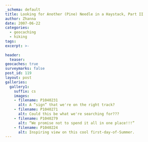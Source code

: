 ```yaml
---
_schema: default
title: Looking for Another (Pine) Needle in a Haystack, Part II
author: Zhanna
date: 2007-06-22
categories:
  - geocaching
  - hiking
tags:
excerpt: >- 
  
header:
  teaser:
geocaches: true
surveymarks: false
post_id: 119
layout: post     
galleries:
  gallery1:
    suffix: cs
    images: 
    - filename: P1040231
      alt: A “sign” that we're on the right track?    
    - filename: P1040271
      alt: Could this be what we're searching for???   
    - filename: P1040279
      alt: “We promise not to spend it all in one place!!!”   
    - filename: P1040224
      alt: Inspiring view on this cool first-day-of-Summer.               
---
```

